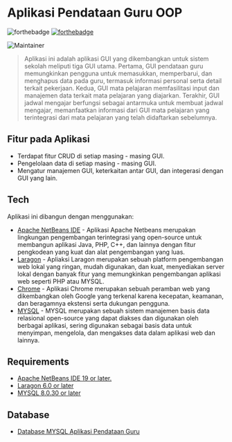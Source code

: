 # Aplikasi Pendataan Guru OOP

![forthebadge](https://forthebadge.com/images/badges/made-with-java.svg) [![forthebadge](https://forthebadge.com/images/badges/built-with-love.svg)](https://forthebadge.com)
 
![Maintainer](https://img.shields.io/badge/maintainer-NoSpectr-blue)

>Aplikasi ini adalah aplikasi GUI yang dikembangkan untuk sistem sekolah meliputi tiga GUI utama. Pertama, GUI pendataan guru memungkinkan pengguna untuk memasukkan, memperbarui, dan menghapus data pada guru, termasuk informasi personal serta detail terkait pekerjaan. Kedua, GUI mata pelajaran memfasilitasi input dan manajemen data terkait mata pelajaran yang diajarkan. Terakhir, GUI jadwal mengajar berfungsi sebagai antarmuka untuk membuat jadwal mengajar, memanfaatkan informasi dari GUI mata pelajaran yang terintegrasi dari mata pelajaran yang telah didaftarkan sebelumnya.

## Fitur pada Aplikasi
- Terdapat fitur CRUD di setiap masing - masing GUI.
- Pengelolaan data di setiap masing - masing GUI.
- Mengatur manajemen GUI, keterkaitan antar GUI, dan integerasi dengan GUI yang lain.

## Tech
Aplikasi ini dibangun dengan menggunakan:
- [Apache NetBeans IDE](https://netbeans.apache.org/front/main/download/nb20/) - Aplikasi Apache Netbeans merupakan lingkungan pengembangan terintegrasi yang open-source untuk membangun aplikasi Java, PHP, C++, dan lainnya dengan fitur pengkodean yang kuat dan alat pengembangan yang luas.
- [Laragon](https://laragon.org/download/index.html) - Apliaksi Laragon merupakan sebuah platform pengembangan web lokal yang ringan, mudah digunakan, dan kuat, menyediakan server lokal dengan banyak fitur yang memungkinkan pengembangan aplikasi web seperti PHP atau MYSQL.
- [Chrome](https://www.google.com/intl/id/chrome/) - Aplikasi Chrome merupakan sebuah peramban web yang dikembangkan oleh Google yang terkenal karena kecepatan, keamanan, dan beragamnya ekstensi serta dukungan pengguna.
- [MYSQL](https://downloads.mysql.com/archives/installer/) - MYSQL merupakan sebuah sistem manajemen basis data relasional open-source yang dapat diakses dan digunakan oleh berbagai aplikasi, sering digunakan sebagai basis data untuk menyimpan, mengelola, dan mengakses data dalam aplikasi web dan lainnya.
## Requirements
- [Apache NetBeans IDE 19 or later.](https://netbeans.apache.org/front/main/download/nb20/)
- [Laragon 6.0 or later](https://laragon.org/download/index.html)
- [MYSQL 8.0.30 or later](https://downloads.mysql.com/archives/installer/)
## Database
- [Database MYSQL Aplikasi Pendataan Guru](https://drive.google.com/file/d/1yCgKh_YF8t9LlGm2JNS9onzJ_OTv_FL_/view?usp=sharing)
